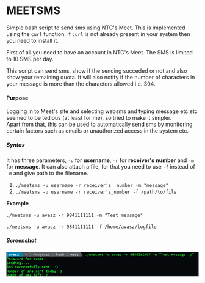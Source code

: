 # MEETSMS

Simple bash script to send sms using NTC's Meet. This is implemented using the `curl` function. If `curl` is not already present in your system then you need to install it.   

First of all you need to have an account in NTC's Meet. The SMS is limited to 10 SMS per day.  

This script can send sms, show if the sending succeded or not and also show your remaining quota. It will also notify if the number of characters in your message is more than the characters allowed i.e. 304.   

#### Purpose
Logging in to Meet's site and selecting websms and typing message etc etc seemed to be tedious (at least for me), so tried to make it simpler.  
Apart from that, this can be used to automatically send sms by monitoring certain factors such as emails or unauthorized access in the system etc.  

##### Syntax
It has three parameters, `-u` for **username**, `-r` for **receiver's number** and `-m` for **message**. It can also attach a file, for that you need to use `-f` instead of `-m` and give path to the filename.  

1. `./meetsms -u username -r receiver's _number -m "message"`
2. `./meetsms -u username -r receiver's_number -f /path/to/file`

**Example**  
```shell
./meetsms -u avasz -r 9841111111 -m "Test message"
```

```shell
./meetsms -u avasz -r 9841111111 -f /home/avasz/logfile
```
##### Screenshot
![screenshot](https://raw.githubusercontent.com/Avasz/meetsms/master/screenshot.png)
